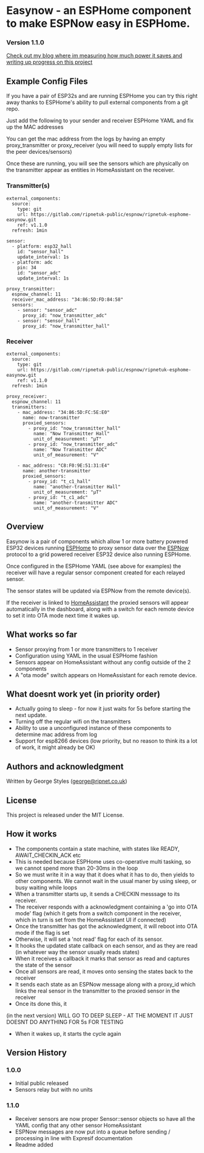 # Easynow - an ESPHome component to make ESPNow easy in ESPHome.
### Version 1.1.0
[Check out my blog where im measuring how much power it saves and writing up progress on this project](https://ripnetuk.blogspot.com/)

## Example Config Files
If you have a pair of ESP32s and are running ESPHome you can try this right away thanks to ESPHome's ability to pull external components from a git repo.

Just add the following to your sender and receiver ESPHome YAML and fix up the MAC addresses

You can get the mac address from the logs by having an empty proxy_transmitter or proxy_receiver (you will need to supply empty lists for the peer devices/sensors)

Once these are running, you will see the sensors which are physically on the transmitter appear as entities in HomeAssistant on the receiver.

### Transmitter(s)

```
external_components:
  source:
    type: git
    url: https://gitlab.com/ripnetuk-public/espnow/ripnetuk-esphome-easynow.git
    ref: v1.1.0
  refresh: 1min

sensor:
  - platform: esp32_hall
    id: "sensor_hall"
    update_interval: 1s
  - platform: adc
    pin: 34
    id: "sensor_adc"
    update_interval: 1s

proxy_transmitter:
  espnow_channel: 11
  receiver_mac_address: "34:86:5D:FD:84:58"
  sensors:
    - sensor: "sensor_adc"
      proxy_id: "now_transmitter_adc"
    - sensor: "sensor_hall"
      proxy_id: "now_transmitter_hall"
```
### Receiver

```
external_components:
  source:
    type: git
    url: https://gitlab.com/ripnetuk-public/espnow/ripnetuk-esphome-easynow.git
    ref: v1.1.0
  refresh: 1min

proxy_receiver:
  espnow_channel: 11
  transmitters:
    - mac_address: "34:86:5D:FC:5E:E0"
      name: now-transmitter
      proxied_sensors:
        - proxy_id: "now_transmitter_hall"
          name: "Now Transmitter Hall"
          unit_of_measurement: "µT"
        - proxy_id: "now_transmitter_adc"
          name: "Now Transmitter ADC"
          unit_of_measurement: "V"

    - mac_address: "C8:F0:9E:51:31:E4"
      name: another-transmitter
      proxied_sensors:
        - proxy_id: "t_c1_hall"
          name: "another-transmitter Hall"
          unit_of_measurement: "µT"
        - proxy_id: "t_c1_adc"
          name: "another-transmitter ADC"
          unit_of_measurement: "V"          
```
## Overview

Easynow is a pair of components which allow 1 or more battery powered ESP32 devices running [ESPHome](https://esphome.io/) to proxy sensor data over the [ESPNow](https://www.espressif.com/en/products/software/esp-now/overview ) protocol to a grid powered receiver ESP32 device also running ESPHome.

Once configured in the ESPHome YAML (see above for examples) the receiver will have a regular sensor component created for each relayed sensor.

The sensor states will be updated via ESPNow from the remote device(s).

If the receiver is linked to [HomeAssistant](https://www.home-assistant.io/) the proxied sensors will appear automatically in the dashboard, along with a switch for each remote device to set it into OTA mode next time it wakes up.

## What works so far
- Sensor proxying from 1 or more transmitters to 1 receiver
- Configuration using YAML in the usual ESPHome fashion
- Sensors appear on HomeAssistant without any config outside of the 2 components
- A "ota mode" switch appears on HomeAssistant for each remote device.

## What doesnt work yet (in priority order)

- Actually going to sleep - for now it just waits for 5s before starting the next update.
- Turning off the regular wifi on the transmitters 
- Ability to use a unconfigured instance of these components to determine mac address from log
- Support for esp8266 devices (low priority, but no reason to think its a lot of work, it might already be OK)

## Authors and acknowledgment
Written by George Styles (george@ripnet.co.uk)

## License
This project is released under the MIT License.

## How it works
- The components contain a state machine, with states like READY, AWAIT_CHECKIN_ACK etc
- This is needed because ESPHome uses co-operative multi tasking, so we cannot spend more than 20-30ms in the loop
- So we must write it in a way that it does what it has to do, then yields to other components. We cannot wait in the usual maner by using sleep, or busy waiting while loops
- When a transmitter starts up, it sends a CHECKIN messsage to its receiver.
- The receiver responds with a acknowledgment containing a 'go into OTA mode' flag (which it gets from a switch component in the receiver, which in turn is set from the HomeAssistant UI if connected)
- Once the transmitter has got the acknowledgment, it will reboot into OTA mode if the flag is set
- Otherwise, it will set a 'not read' flag for each of its sensor.
- It hooks the updated state callback on each sensor, and as they are read (in whatever way the sensor usually reads states)
- When it receives a callback it marks that sensor as read and captures the state of the sensor
- Once all sensors are read, it moves onto sensing the states back to the receiver
- It sends each state as an ESPNow message along with a proxy_id which links the real sensor in the transmitter to the proxied sensor in the receiver
- Once its done this, it

(in the next version) WILL GO TO DEEP SLEEP - AT THE MOMENT IT JUST DOESNT DO ANYTHING FOR 5s FOR TESTING

- When it wakes up, it starts the cycle again
## Version History

### 1.0.0
 - Initial public released
 - Sensors relay but with no units

### 1.1.0
 - Receiver sensors are now proper Sensor::sensor objects so have all the YAML config that any other sensor HomeAssistant
 - ESPNow messages are now put into a queue before sending / processing in line with Expresif documentation
 - Readme added
